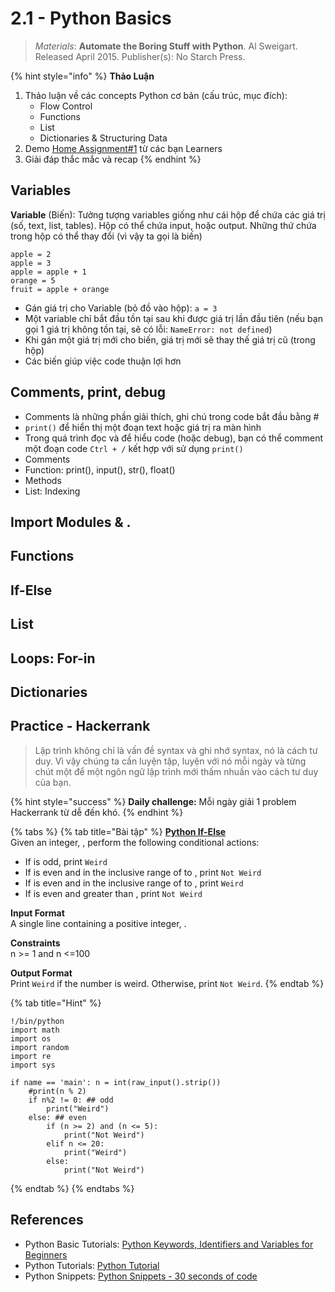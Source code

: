 # 2.1 - Python Basics

> _Materials_: **Automate the Boring Stuff with Python**. Al Sweigart. Released April 2015. Publisher\(s\): No Starch Press.

{% hint style="info" %}
**Thảo Luận** 

1. Thảo luận về các concepts Python cơ bản \(cấu trúc, mục đích\):
   * Flow Control
   * Functions
   * List
   * Dictionaries & Structuring Data
2. Demo [Home Assignment\#1](../1-data-strategy-and-metrics/1.4-home-assignment.md) từ các bạn Learners
3. Giải đáp thắc mắc và recap
{% endhint %}

## Variables

**Variable** \(Biến\): Tưởng tượng variables giống như cái hộp để chứa các giá trị \(số, text, list, tables\). Hộp có thể chứa input, hoặc output. Những thứ chứa trong hộp có thể thay đổi \(vì vậy ta gọi là biến\)

```text
apple = 2
apple = 3 
apple = apple + 1
orange = 5
fruit = apple + orange
```

* Gán giá trị cho Variable \(bỏ đồ vào hộp\): `a = 3`
* Một variable chỉ bắt đầu tồn tại sau khi được giá trị lần đầu tiên \(nếu bạn gọi 1 giá trị không tồn tại, sẽ có lỗi: `NameError: not defined`\)
* Khi gán một giá trị mới cho biến, giá trị mới sẽ thay thế giá trị cũ \(trong hộp\)
* Các biến giúp việc code thuận lợi hơn

## Comments, print, debug

* Comments là những phần giải thích, ghi chú trong code bắt đầu bằng \#
* `print()` để hiển thị một đoạn text hoặc giá trị ra màn hình
* Trong quá trình đọc và để hiểu code \(hoặc debug\), bạn có thể comment một đoạn code `Ctrl + /` kết hợp với sử dụng `print()`
* Comments
* Function: print\(\), input\(\), str\(\), float\(\)
* Methods
* List: Indexing

## Import Modules & .

## Functions

## If-Else

## List

## Loops: For-in

## Dictionaries



## Practice - Hackerrank 

> Lập trình không chỉ là vấn đề syntax và ghi nhớ syntax, nó là cách tư duy. Vì vậy chúng ta cần luyện tập, luyện với nó mỗi ngày và từng chút một để một ngôn ngữ lập trình mới thấm nhuần vào cách tư duy của bạn.

{% hint style="success" %}
**Daily challenge:** Mỗi ngày giải 1 problem Hackerrank từ dễ đến khó.
{% endhint %}

{% tabs %}
{% tab title="Bài tập" %}
[**Python If-Else**](https://www.hackerrank.com/challenges/py-if-else/problem)  
Given an integer, , perform the following conditional actions:

* If  is odd, print `Weird`
* If  is even and in the inclusive range of  to , print `Not Weird`
* If  is even and in the inclusive range of  to , print `Weird`
* If  is even and greater than , print `Not Weird`

**Input Format**  
A single line containing a positive integer, .

**Constraints**  
n &gt;= 1 and n &lt;=100

**Output Format**  
Print `Weird` if the number is weird. Otherwise, print `Not Weird`.
{% endtab %}

{% tab title="Hint" %}
```text
!/bin/python
import math 
import os 
import random 
import re 
import sys

if name == 'main': n = int(raw_input().strip())
    #print(n % 2)
    if n%2 != 0: ## odd
        print("Weird")
    else: ## even
        if (n >= 2) and (n <= 5):
            print("Not Weird")
        elif n <= 20:
            print("Weird")
        else:
            print("Not Weird")
```
{% endtab %}
{% endtabs %}

## References

* Python Basic Tutorials: [Python Keywords, Identifiers and Variables for Beginners](https://www.techbeamers.com/python-keywords-identifiers-variables/)
* Python Tutorials: [Python Tutorial](https://www.w3schools.com/python/default.asp)
* Python Snippets: [Python Snippets - 30 seconds of code](https://www.30secondsofcode.org/python/p/1)

